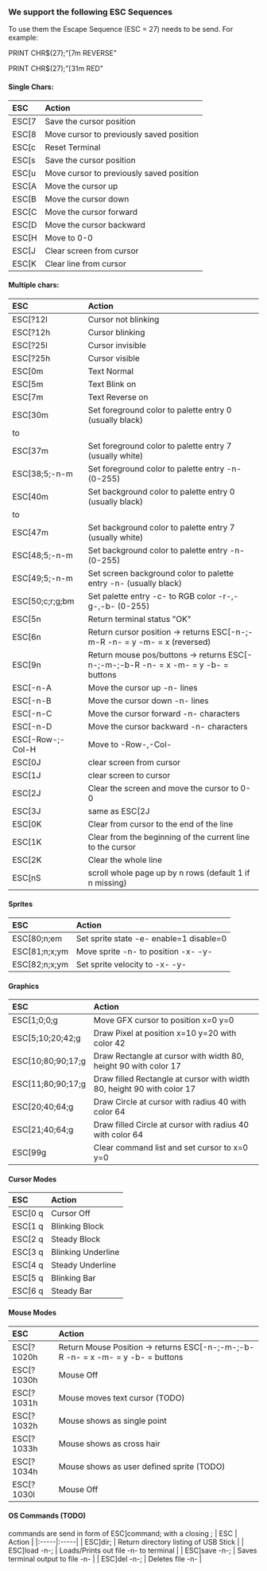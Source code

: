 ### We support the following ESC Sequences

To use them the Escape Sequence (ESC = 27) needs to be send. For example:

PRINT CHR$(27);"[7m REVERSE"
    
PRINT CHR$(27);"[31m RED"
  
#### Single Chars:
| ESC  | Action |
|:-----|:-----|
| ESC[7               | Save the cursor position |
| ESC[8               | Move cursor to previously saved position |
| ESC[c               | Reset Terminal |
| ESC[s               | Save the cursor position |
| ESC[u               | Move cursor to previously saved position |
| ESC[A               | Move the cursor up |
| ESC[B               | Move the cursor down |
| ESC[C               | Move the cursor forward |
| ESC[D               | Move the cursor backward |
| ESC[H               | Move to 0-0 |
| ESC[J               | Clear screen from cursor |
| ESC[K               | Clear line from cursor |

#### Multiple chars:
| ESC  | Action |
|:-----|:-----|
| ESC[?12l            | Cursor not blinking |
| ESC[?12h            | Cursor blinking |
| ESC[?25l            | Cursor invisible |
| ESC[?25h            | Cursor visible |
| ESC[0m              | Text Normal |
| ESC[5m              | Text Blink on |
| ESC[7m              | Text Reverse on |
| ESC[30m             | Set foreground color to palette entry 0 (usually black) |
|  to                 | |
| ESC[37m             | Set foreground color to palette entry 7 (usually white) |
| ESC[38;5;-n-m       | Set foreground color to palette entry -n- (0-255) |
| ESC[40m             | Set background color to palette entry 0 (usually black) |
|  to
| ESC[47m             | Set background color to palette entry 7 (usually white) |
| ESC[48;5;-n-m       | Set background color to palette entry -n- (0-255) |
| ESC[49;5;-n-m       | Set screen background color to palette entry -n- (usually black) |
| ESC[50;c;r;g;bm     | Set palette entry -c- to RGB color -r-,-g-,-b- (0-255) |
| ESC[5n              | Return terminal status "OK" |
| ESC[6n              | Return cursor position    -> returns ESC[-n-;-m-R   -n- = y   -m- = x     (reversed) |
| ESC[9n              | Return mouse pos/buttons  -> returns ESC[-n-;-m-;-b-R   -n- = x   -m- = y  -b- = buttons |
| ESC[-n-A            | Move the cursor up -n- lines |
| ESC[-n-B            | Move the cursor down -n- lines |
| ESC[-n-C            | Move the cursor forward -n- characters |
| ESC[-n-D            | Move the cursor backward -n- characters |
| ESC[-Row-;-Col-H    | Move to -Row-,-Col- |
| ESC[0J              | clear screen from cursor |
| ESC[1J              | clear screen to cursor |
| ESC[2J              | Clear the screen and move the cursor to 0-0 |
| ESC[3J              | same as ESC[2J |
| ESC[0K              | Clear from cursor to the end of the line |
| ESC[1K              | Clear from the beginning of the current line to the cursor |
| ESC[2K              | Clear the whole line |
| ESC[nS              | scroll whole page up by n rows (default 1 if n missing) |

#### Sprites
| ESC  | Action |
|:-----|:-----|
| ESC[80;n;em         | Set sprite state -e- enable=1 disable=0 |
| ESC[81;n;x;ym       | Move sprite -n- to position -x- -y- |
| ESC[82;n;x;ym       | Set sprite velocity to -x- -y- |

#### Graphics
| ESC  | Action |
|:-----|:-----|
| ESC[1;0;0;g         | Move GFX cursor to position x=0 y=0 |
| ESC[5;10;20;42;g    | Draw Pixel at position x=10 y=20 with color 42 |
| ESC[10;80;90;17;g   | Draw Rectangle at cursor with width 80, height 90 with color 17 |
| ESC[11;80;90;17;g   | Draw filled Rectangle at cursor with width 80, height 90 with color 17 |
| ESC[20;40;64;g      | Draw Circle at cursor with radius 40 with color 64 |
| ESC[21;40;64;g      | Draw filled Circle at cursor with radius 40 with color 64 |
| ESC[99g             | Clear command list and set cursor to x=0 y=0 |

#### Cursor Modes
| ESC  | Action |
|:-----|:-----|
| ESC[0 q             | Cursor Off |
| ESC[1 q             | Blinking Block |
| ESC[2 q             | Steady Block |
| ESC[3 q             | Blinking Underline |
| ESC[4 q             | Steady Underline |
| ESC[5 q             | Blinking Bar |
| ESC[6 q             | Steady Bar |

#### Mouse Modes
| ESC  | Action |
|:-----|:-----|
| ESC[?1020h           | Return Mouse Position -> returns ESC[-n-;-m-;-b-R   -n- = x  -m- = y  -b- = buttons |
| ESC[?1030h           | Mouse Off |
| ESC[?1031h           | Mouse moves text cursor (TODO) |
| ESC[?1032h           | Mouse shows as single point |
| ESC[?1033h           | Mouse shows as cross hair |
| ESC[?1034h           | Mouse shows as user defined sprite (TODO) |
| ESC[?1030l           | Mouse Off |

#### OS Commands (TODO)
commands are send in form of ESC]command; with a closing ;
| ESC  | Action |
|:-----|:-----|
| ESC]dir;             | Return directory listing of USB Stick |
| ESC]load -n-;        | Loads/Prints out file -n- to terminal |
| ESC]save -n-;        | Saves terminal output to file -n- |
| ESC]del -n-;         | Deletes file -n- |
